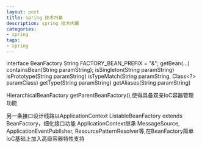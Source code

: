 ```yaml
---
layout: post
title: spring 技术内幕
description: spring 技术内幕
categories:
- spring
tags:
- spring
---
```

interface BeanFactory
 	String FACTORY_BEAN_PREFIX = "&";
	getBean(...)
	containsBean(String paramString);
	isSingleton(String paramString)
  	isPrototype(String paramString)
    isTypeMatch(String paramString, Class<?> paramClass)
	getType(String paramString)
    getAliases(String paramString)
    	
HierarchicalBeanFactory
	getParentBeanFactory(),使得具备双亲IoC容器管理功能
	
另一条接口设计线路以ApplicationContext
ListableBeanFactory extends BeanFactory，细化接口功能
ApplicationContext继承 MessageSource, ApplicationEventPublisher, ResourcePatternResolver等,在BeanFactory简单IoC基础上加入高级容器特性支持